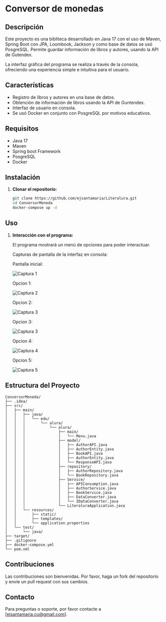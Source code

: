 
# Conversor de monedas

## Descripción

Este proyecto es una bibliteca desarrollado en Java 17 con el uso de Maven, Spring Boot con JPA, Loombook, Jackson y como base de datos se usó PosgreSQL. Permite guardar información de libros y autores, usando la API de Gutendex.

La interfaz gráfica del programa se realiza a través de la consola, ofreciendo una experiencia simple e intuitiva para el usuario.

## Características

- Registro de libros y autores en una base de datos.
- Obtención de información de libros usando la API de Guntendex.
- Interfaz de usuario en consola.
- Se usó Docker en conjunto con PosgreSQL por motivos educativos.

## Requisitos

- Java 17
- Maven
- Spring boot Framework
- PosgreSQL
- Docker

## Instalación

1. **Clonar el repositorio:**
   ```bash
   git clone https://github.com/ejsantamaria/Literalura.git
   cd ConversorMoneda
   docker-compose up -d
   ```

## Uso


1. **Interacción con el programa:**

   El programa mostrará un menú de opciones para poder interactuar.

   Capturas de pantalla de la interfaz en consola:
   
   Pantalla inicial: 

   ![Captura 1](https://github.com/ejsantamaria/Literalura/blob/main/Literalura/assets/Screenshot%202024-06-30%20012140.png)

   Opcion 1:

   ![Captura 2](https://github.com/ejsantamaria/Literalura/blob/main/Literalura/assets/Screenshot%202024-06-30%20012330.png)

   Opcion 2:
   
   ![Captura 3](https://github.com/ejsantamaria/Literalura/blob/main/Literalura/assets/Screenshot%202024-06-30%20012428.png)

   Opcion 3:
   
   ![Captura 3](https://github.com/ejsantamaria/Literalura/blob/main/Literalura/assets/Screenshot%202024-06-30%20012456.png)
  
   Opcion 4:
   
   ![Captura 4](https://github.com/ejsantamaria/Literalura/blob/main/Literalura/assets/Screenshot%202024-06-30%20012540.png)

   Opcion 5:

   ![Captura 5](https://github.com/ejsantamaria/Literalura/blob/main/Literalura/assets/Screenshot%202024-06-30%20012628.png)
   
## Estructura del Proyecto

```plaintext
ConversorMoneda/
├── .idea/
├── src/
│   ├── main/
│   │   ├── java/
│   │   │   └── edu/
│   │   │       └── alura/
│   │   │           └── alura/
│   │   │               ├── main/
│   │   │               │   └── Menu.java
│   │   │               ├── model/
│   │   │               │   ├── AuthorAPI.java
│   │   │               │   ├── AuthorEntity.java
│   │   │               │   ├── BookAPI.java
│   │   │               │   ├── AuthorEntity.java
│   │   │               │   └── ResponseAPI.java
│   │   │               ├── repository/
│   │   │               │   ├── AuthorRepository.java
│   │   │               │   └── BookRepository.java
│   │   │               ├── Service/
│   │   │               │   ├── APIConsumption.java
│   │   │               │   ├── AuthorService.java
│   │   │               │   ├── BookService.java
│   │   │               │   ├── DataConverter.java
│   │   │               │   └── IDataConverter.java
│   │   │               └── LiteraluraApplication.java
│   │   └── resources/
│   │       ├── static/
│   │       ├── templates/
│   │       └── application.properties
│   └── test/
│       └── java/
├── target/
├── .gitignore
├── docker-compose.yml
└── pom.xml
```

## Contribuciones

Las contribuciones son bienvenidas. Por favor, haga un fork del repositorio y envíe un pull request con sus cambios.


## Contacto

Para preguntas o soporte, por favor contacte a [ejsantamaria.cu@gmail.com].
